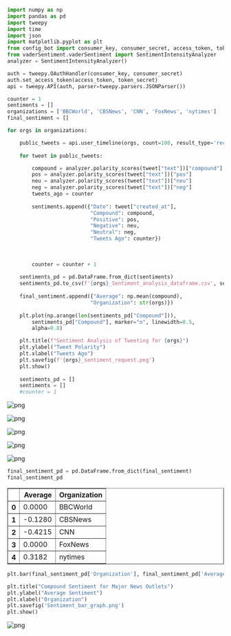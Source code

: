 

```python
import numpy as np
import pandas as pd
import tweepy
import time
import json
import matplotlib.pyplot as plt
from config_bot import consumer_key, consumer_secret, access_token, token_secret
from vaderSentiment.vaderSentiment import SentimentIntensityAnalyzer
analyzer = SentimentIntensityAnalyzer()
```


```python
auth = tweepy.OAuthHandler(consumer_key, consumer_secret)
auth.set_access_token(access_token, token_secret)
api = tweepy.API(auth, parser=tweepy.parsers.JSONParser())

counter = 1
sentiments = []
organizations = ['BBCWorld', 'CBSNews', 'CNN', 'FoxNews', 'nytimes']
final_sentiment = []
```


```python
for orgs in organizations:

    public_tweets = api.user_timeline(orgs, count=100, result_type='recent')
   
    for tweet in public_tweets:

        compound = analyzer.polarity_scores(tweet["text"])["compound"]
        pos = analyzer.polarity_scores(tweet["text"])["pos"]
        neu = analyzer.polarity_scores(tweet["text"])["neu"]
        neg = analyzer.polarity_scores(tweet["text"])["neg"]
        tweets_ago = counter
        
        sentiments.append({"Date": tweet["created_at"],
                           "Compound": compound,
                           "Positive": pos,
                           "Negative": neu,
                           "Neutral": neg,
                           "Tweets Ago": counter})
        
        
        
        counter = counter + 1
        
    sentiments_pd = pd.DataFrame.from_dict(sentiments)
    sentiments_pd.to_csv(f'{orgs}_Sentiment_analysis_dataframe.csv', sep='\t')
    
    final_sentiment.append({"Average": np.mean(compound),
                           "Organization": str(orgs)})
    
    plt.plot(np.arange(len(sentiments_pd["Compound"])),
        sentiments_pd["Compound"], marker="o", linewidth=0.5,
        alpha=0.8)

    plt.title(f"Sentiment Analysis of Tweeting for {orgs}")
    plt.ylabel("Tweet Polarity")
    plt.xlabel("Tweets Ago")
    plt.savefig(f'{orgs}_sentiment_request.png')
    plt.show()
        
    sentiments_pd = []
    sentiments = []
    #counter = 1
```


![png](output_2_0.png)



![png](output_2_1.png)



![png](output_2_2.png)



![png](output_2_3.png)



![png](output_2_4.png)



```python
final_sentiment_pd = pd.DataFrame.from_dict(final_sentiment)
final_sentiment_pd
```




<div>
<style>
    .dataframe thead tr:only-child th {
        text-align: right;
    }

    .dataframe thead th {
        text-align: left;
    }

    .dataframe tbody tr th {
        vertical-align: top;
    }
</style>
<table border="1" class="dataframe">
  <thead>
    <tr style="text-align: right;">
      <th></th>
      <th>Average</th>
      <th>Organization</th>
    </tr>
  </thead>
  <tbody>
    <tr>
      <th>0</th>
      <td>0.0000</td>
      <td>BBCWorld</td>
    </tr>
    <tr>
      <th>1</th>
      <td>-0.1280</td>
      <td>CBSNews</td>
    </tr>
    <tr>
      <th>2</th>
      <td>-0.4215</td>
      <td>CNN</td>
    </tr>
    <tr>
      <th>3</th>
      <td>0.0000</td>
      <td>FoxNews</td>
    </tr>
    <tr>
      <th>4</th>
      <td>0.3182</td>
      <td>nytimes</td>
    </tr>
  </tbody>
</table>
</div>




```python
plt.bar(final_sentiment_pd['Organization'], final_sentiment_pd['Average'])

plt.title("Compound Sentiment for Major News Outlets")
plt.ylabel("Average Sentiment")
plt.xlabel("Organization")
plt.savefig('Sentiment_bar_graph.png')
plt.show()
```


![png](output_4_0.png)

